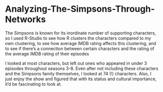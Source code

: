 # Analyzing-The-Simpsons-Through-Networks

The Simpsons is known for its inordinate number of supporting characters, so I used R-Studio to see how R clusters the characters compared to my own clustering, to see how 
average IMDB rating affects this clustering, and to see if there’s a connection between certain characters and the rating of the average IMDB rating of their episodes

I looked at most characters, but left out ones who appeared in under 3 episodes throughout seasons 3-8. Even after not including these characters and the Simpsons family 
themselves, I looked at 74 (!) characters. Also, I just enjoy the show and figured that with its status and cultural importance, it’d be fascinating to look at.
